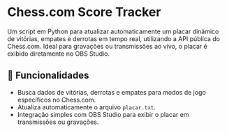 # Chess.com Score Tracker

Um script em Python para atualizar automaticamente um placar dinâmico de vitórias, empates e derrotas em tempo real, utilizando a API pública do Chess.com. Ideal para gravações ou transmissões ao vivo, o placar é exibido diretamente no OBS Studio.

## 🎯 Funcionalidades

- Busca dados de vitórias, derrotas e empates para modos de jogo específicos no Chess.com.
- Atualiza automaticamente o arquivo `placar.txt`.
- Integração simples com OBS Studio para exibir o placar em transmissões ou gravações.
